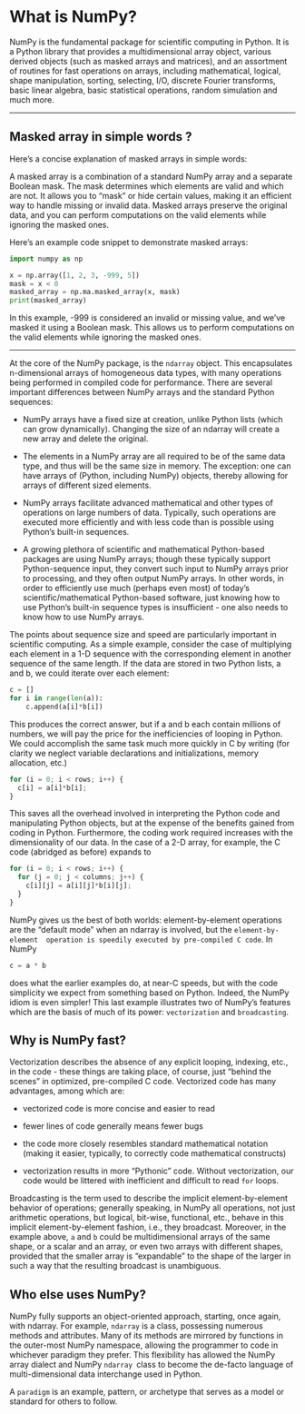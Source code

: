# What is NumPy?

NumPy is the fundamental package for scientific computing in Python.
It is a Python library that provides a multidimensional array object,
various derived objects (such as masked arrays and matrices), and an
assortment of routines for fast operations on arrays, including mathematical,
logical, shape manipulation, sorting, selecting, I/O, discrete Fourier transforms,
basic linear algebra, basic statistical operations, random simulation and much more.

---

## Masked array in simple words ?

Here’s a concise explanation of masked arrays in simple words:

A masked array is a combination of a standard NumPy array and a separate Boolean mask. The mask determines which elements are valid and which are not. It allows you to “mask” or hide certain values, making it an efficient way to handle missing or invalid data. Masked arrays preserve the original data, and you can perform computations on the valid elements while ignoring the masked ones.

Here’s an example code snippet to demonstrate masked arrays:

```py
import numpy as np

x = np.array([1, 2, 3, -999, 5])
mask = x < 0
masked_array = np.ma.masked_array(x, mask)
print(masked_array)
```

In this example, -999 is considered an invalid or missing value, and we’ve masked it using a Boolean mask. This allows us to perform computations on the valid elements while ignoring the masked ones.

---

At the core of the NumPy package, is the `ndarray` object. This encapsulates n-dimensional arrays of homogeneous data types, with many operations being performed in compiled code for performance. There are several important differences between NumPy arrays and the standard Python sequences:

- NumPy arrays have a fixed size at creation, unlike Python lists (which can grow dynamically). Changing the size of an ndarray will create a new array and delete the original.

- The elements in a NumPy array are all required to be of the same data type, and thus will be the same size in memory. The exception: one can have arrays of (Python, including NumPy) objects, thereby allowing for arrays of different sized elements.

- NumPy arrays facilitate advanced mathematical and other types of operations on large numbers of data. Typically, such operations are executed more efficiently and with less code than is possible using Python’s built-in sequences.

- A growing plethora of scientific and mathematical Python-based packages are using NumPy arrays; though these typically support Python-sequence input, they convert such input to NumPy arrays prior to processing, and they often output NumPy arrays. In other words, in order to efficiently use much (perhaps even most) of today’s scientific/mathematical Python-based software, just knowing how to use Python’s built-in sequence types is insufficient - one also needs to know how to use NumPy arrays.

The points about sequence size and speed are particularly important in scientific computing. As a simple example, consider the case of multiplying each element in a 1-D sequence with the corresponding element in another sequence of the same length. If the data are stored in two Python lists, a and b, we could iterate over each element:

```py
c = []
for i in range(len(a)):
    c.append(a[i]*b[i])
```

This produces the correct answer, but if a and b each contain millions of numbers, we will pay the price for the inefficiencies of looping in Python. We could accomplish the same task much more quickly in C by writing (for clarity we neglect variable declarations and initializations, memory allocation, etc.)

```py
for (i = 0; i < rows; i++) {
  c[i] = a[i]*b[i];
}
```

This saves all the overhead involved in interpreting the Python code and manipulating Python objects, but at the expense of the benefits gained from coding in Python. Furthermore, the coding work required increases with the dimensionality of our data. In the case of a 2-D array, for example, the C code (abridged as before) expands to

```py
for (i = 0; i < rows; i++) {
  for (j = 0; j < columns; j++) {
    c[i][j] = a[i][j]*b[i][j];
  }
}
```

NumPy gives us the best of both worlds: element-by-element operations are
the “default mode” when an ndarray is involved, but the `element-by-element 
operation is speedily executed by pre-compiled C code`. In NumPy

```py
c = a * b
```

does what the earlier examples do, at near-C speeds, but with the code
simplicity we expect from something based on Python. Indeed, the NumPy
idiom is even simpler! This last example illustrates two of NumPy’s
features which are the basis of much of its power: `vectorization` and `broadcasting`.

## Why is NumPy fast?

Vectorization describes the absence of any explicit looping, indexing, etc., in the code - these things are taking place, of course, just “behind the scenes” in optimized, pre-compiled C code. Vectorized code has many advantages, among which are:

- vectorized code is more concise and easier to read

- fewer lines of code generally means fewer bugs

- the code more closely resembles standard mathematical notation (making it easier, typically, to correctly code mathematical constructs)

- vectorization results in more “Pythonic” code. Without vectorization, our code would be littered with inefficient and difficult to read `for` loops.

Broadcasting is the term used to describe the implicit element-by-element behavior of operations; generally speaking, in NumPy all operations, not just arithmetic operations, but logical, bit-wise, functional, etc., behave in this implicit element-by-element fashion, i.e., they broadcast. Moreover, in the example above, `a` and `b` could be multidimensional arrays of the same shape, or a scalar and an array, or even two arrays with different shapes, provided that the smaller array is “expandable” to the shape of the larger in such a way that the resulting broadcast is unambiguous.

## Who else uses NumPy?

NumPy fully supports an object-oriented approach, starting, once again, with ndarray.
For example, `ndarray` is a class, possessing numerous methods and attributes.
Many of its methods are mirrored by functions in the outer-most NumPy namespace,
allowing the programmer to code in whichever paradigm they prefer. This
flexibility has allowed the NumPy array dialect and NumPy `ndarray `class to
become the de-facto language of multi-dimensional data interchange used in Python.

A `paradigm` is an example, pattern, or archetype that serves as a model or standard for others to follow.
